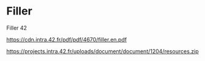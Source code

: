 # Filler
Filler 42

https://cdn.intra.42.fr/pdf/pdf/4670/filler.en.pdf

https://projects.intra.42.fr/uploads/document/document/1204/resources.zip

